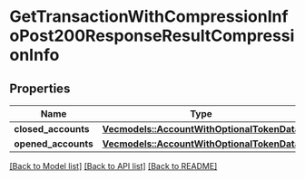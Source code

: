# GetTransactionWithCompressionInfoPost200ResponseResultCompressionInfo

## Properties

Name | Type | Description | Notes
------------ | ------------- | ------------- | -------------
**closed_accounts** | [**Vec<models::AccountWithOptionalTokenData>**](AccountWithOptionalTokenData.md) |  | 
**opened_accounts** | [**Vec<models::AccountWithOptionalTokenData>**](AccountWithOptionalTokenData.md) |  | 

[[Back to Model list]](../README.md#documentation-for-models) [[Back to API list]](../README.md#documentation-for-api-endpoints) [[Back to README]](../README.md)


